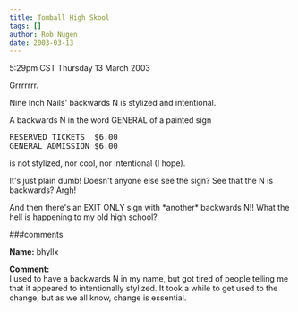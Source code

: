 ```yaml
---
title: Tomball High Skool
tags: []
author: Rob Nugen
date: 2003-03-13
---
```


<p class=date>5:29pm CST Thursday 13 March 2003</p>

<p>Grrrrrrr.</p>

<p>Nine Inch Nails' backwards N is stylized and intentional.</p>

<p>A backwards N in the word GENERAL of a painted sign</p>

<pre>
RESERVED TICKETS  $6.00
GENERAL ADMISSION $6.00
</pre>

<p>is not stylized, nor cool, nor intentional (I hope).</p>

<p>It's just plain dumb!  Doesn't anyone else see the sign?  See that
the N is backwards?  Argh!</p>

<p>And then there's an EXIT ONLY sign with *another* backwards N!!
What the hell is happening to my old high school?</p>

###comments

<p><b>Name:</b> bhyllx

<p><b>Comment:</b>
<br>I used to have a backwards N in my name, but got tired of people telling me that it appeared to intentionally stylized. It took a while to get used to the change, but as we all know, change is essential.

